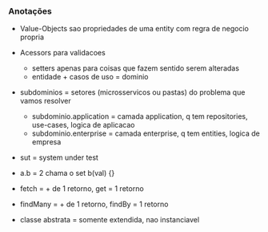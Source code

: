 


### Anotações

- Value-Objects sao propriedades de uma entity com regra de negocio propria
- Acessors para validacoes
  - setters apenas para coisas que fazem sentido serem alteradas
  - entidade + casos de uso = dominio

- subdominios = setores (microsservicos ou pastas) do problema que vamos resolver
  - subdominio.application =  camada application, q tem repositories, use-cases, logica de aplicacao
  - subdominio.enterprise =  camada enterprise, q tem entities, logica de empresa

- sut = system under test

- a.b = 2 chama o set b(val) {}

- fetch = + de 1 retorno, get = 1 retorno
- findMany = + de 1 retorno, findBy = 1 retorno

- classe abstrata = somente extendida, nao instanciavel

